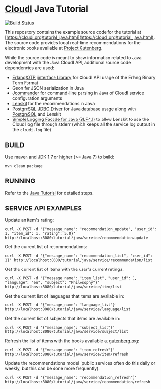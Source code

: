 [CloudI](https://cloudi.org) Java Tutorial
=========================================

[![Build Status](https://travis-ci.org/CloudI/cloudi_tutorial_java.png)](https://travis-ci.org/CloudI/cloudi_tutorial_java)

This repository contains the example source code for the tutorial at
[https://cloudi.org/tutorial_java.html](https://cloudi.org/tutorial_java.html).  The source code provides local real-time recommendations for
the electronic books available at
[Project Gutenberg](http://www.gutenberg.org/).

While the source code is meant to show information related to Java development
with the Java CloudI API, additional source code dependencies are used:

* [Erlang/OTP jinterface Library](http://erlang.org/doc/apps/jinterface/jinterface_users_guide.html) for CloudI API usage of the Erlang Binary Term Format
* [Gson](https://github.com/google/gson) for JSON serialization in Java
* [Jcommander](http://jcommander.org/) for command-line parsing in Java of CloudI service configuration arguments
* [Lenskit](http://lenskit.org/) for the recommendations in Java
* [PostgreSQL JDBC Driver](http://search.maven.org/#artifactdetails|org.postgresql|postgresql|9.3-1104-jdbc4|jar) for Java database usage along with [PostgreSQL](https://www.postgresql.org/) and Lenskit
* [Simple Logging Facade for Java (SLF4J)](http://www.slf4j.org/) to allow Lenskit to use the CloudI log file through stderr (which keeps all the service log output in the `cloudi.log` file)

BUILD
-----

Use maven and JDK 1.7 or higher (>= Java 7) to build:

    mvn clean package

RUNNING
-------

Refer to the [Java Tutorial](https://cloudi.org/tutorial_java.html#how_do_book_recommendations_occur) for detailed steps.

SERVICE API EXAMPLES
--------------------

Update an item's rating:

    curl -X POST -d '{"message_name": "recommendation_update", "user_id": 1, "item_id": 1, "rating": 5.0}' http://localhost:8080/tutorial/java/service/recommendation/update

Get the current list of recommendations:

    curl -X POST -d '{"message_name": "recommendation_list", "user_id": 1}' http://localhost:8080/tutorial/java/service/recommendation/list

Get the current list of items with the user's current ratings:

    curl -X POST -d '{"message_name": "item_list", "user_id": 1, "language": "en", "subject": "Philosophy"}' http://localhost:8080/tutorial/java/service/item/list

Get the current list of languages that items are available in:

    curl -X POST -d '{"message_name": "language_list"}' http://localhost:8080/tutorial/java/service/language/list

Get the current list of subjects that items are available in:

    curl -X POST -d '{"message_name": "subject_list"}' http://localhost:8080/tutorial/java/service/subject/list

Refresh the list of items with the books available at [gutenberg.org](http://www.gutenberg.org/):

    curl -X POST -d '{"message_name": "item_refresh"}' http://localhost:8080/tutorial/java/service/item/refresh

Update the recommendations model (public services often do this daily or weekly, but this can be done more frequently):

    curl -X POST -d '{"message_name": "recommendation_refresh"}' http://localhost:8080/tutorial/java/service/recommendation/refresh

